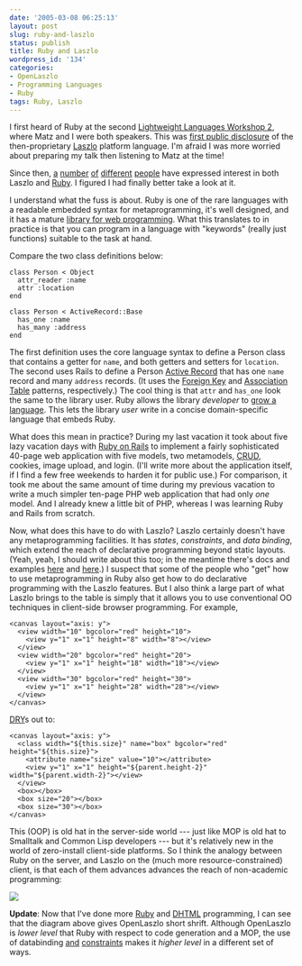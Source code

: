 ```yaml
---
date: '2005-03-08 06:25:13'
layout: post
slug: ruby-and-laszlo
status: publish
title: Ruby and Laszlo
wordpress_id: '134'
categories:
- OpenLaszlo
- Programming Languages
- Ruby
tags: Ruby, Laszlo
---
```


I first heard of Ruby at the second [Lightweight Languages Workshop 2](http://ll2.ai.mit.edu/), where Matz and I were both speakers.  This was [first public disclosure](http://people.csail.mit.edu/people/gregs/ll1-discuss-archive-html/msg04769.html) of the then-proprietary [Laszlo](http://openlaszlo.org) platform language.  I'm afraid I was more worried about preparing my talk then listening to Matz at the time!

Since then, [a](http://www.openlaszlo.org/pipermail/laszlo-dev/2004-October/000088.html) [number](http://www.almaer.com/blog/archives/cat_web_ui.html) [of](http://dnm.sieve.net/tdw/2004_10_01_entry.html) [different](http://www.warneronstine.com/cgi-bin/blosxom.cgi/tech/java/ria_laszlo.html) [people](http://www.wiremine.org/2004/07) have expressed interest in both Laszlo and [Ruby](http://www.ruby-lang.org/).  I figured I had finally better take a look at it.

I understand what the fuss is about.  Ruby is one of the rare languages with a readable embedded syntax for metaprogramming, it's well designed, and it has a mature [library for web programming](http://www.rubyonrails.com/).  What this translates to in practice is that you can program in a language with "keywords" (really just functions) suitable to the task at hand.

Compare the two class definitions below:

    class Person < Object
      attr_reader :name
      attr :location
    end

    class Person < ActiveRecord::Base
      has_one :name
      has_many :address
    end

The first definition uses the core language syntax to define a Person class that contains a getter for `name`, and both getters and setters for `location`.  The second uses Rails to define a Person [Active Record](http://www.martinfowler.com/eaaCatalog/activeRecord.html) that has one `name` record and many `address` records.  (It uses the [Foreign Key](http://www.martinfowler.com/eaaCatalog/foreignKeyMapping.html) and [Association Table](http://www.martinfowler.com/eaaCatalog/associationTableMapping.html) patterns, respectively.)  The cool thing is that `attr` and `has_one` look the same to the library user.  Ruby allows the library _developer_ to [grow a language](http://homepages.inf.ed.ac.uk/wadler/steele-oopsla98.pdf).  This lets the library _user_ write in a concise domain-specific language that embeds Ruby.

What does this mean in practice?  During my last vacation it took about five lazy vacation days with  [Ruby on Rails](http://www.rubyonrails.org/) to implement a fairly sophisticated 40-page web application with five models, two metamodels, [CRUD](http://www.google.com/search?hl=en&lr;=&safe;=active&c2coff;=1&q;=crud+create+retrieve+update+delete&btnG;=Search), cookies, image upload, and login.  (I'll write more about the application itself, if I find a few free weekends to harden it for public use.)  For comparison, it took me about the same amount of time during my previous vacation to write a much simpler ten-page PHP web application that had only _one_ model.  And I already knew a little bit of PHP, whereas I was learning Ruby and Rails from scratch.

Now, what does this have to do with Laszlo?  Laszlo certainly doesn't have any metaprogramming facilities.  It has *states*, *constraints*, and *data binding*, which extend the reach of declarative programming beyond static layouts.  (Yeah, yeah, I should write about this too; in the meantime there's docs and examples [here](http://www.laszlosystems.com/lps-2.2/docs/guide/) and [here](http://www.laszlosystems.com/lps/laszlo-in-ten-minutes/).)  I suspect that some of the people who "get" how to use metaprogramming in Ruby also get how to do declarative programming with the Laszlo features.  But I also think a large part of what Laszlo brings to the table is simply that it allows you to use conventional OO techniques in client-side browser programming.  For example,

    <canvas layout="axis: y">
      <view width="10" bgcolor="red" height="10">
        <view y="1" x="1" height="8" width="8"></view>
      </view>
      <view width="20" bgcolor="red" height="20">
        <view y="1" x="1" height="18" width="18"></view>
      </view>
      <view width="30" bgcolor="red" height="30">
        <view y="1" x="1" height="28" width="28"></view>
      </view>
    </canvas>

[DRY](http://c2.com/cgi/wiki?DontRepeatYourself)s out to:

    <canvas layout="axis: y">
      <class width="${this.size}" name="box" bgcolor="red" height="${this.size}">
        <attribute name="size" value="10"></attribute>
        <view y="1" x="1" height="${parent.height-2}" width="${parent.width-2}"></view>
      </view>
      <box></box>
      <box size="20"></box>
      <box size="30"></box>
    </canvas>

This (OOP) is old hat in the server-side world --- just like MOP is old hat to Smalltalk and Common Lisp developers --- but it's relatively new in the world of zero-install client-side platforms.  So I think the analogy between Ruby on the server, and Laszlo on the (much more resource-constrained) client, is that each of them advances advances the reach of non-academic programming:

![](/images/2005/ruby-and-laszlo.png)

**Update**:  Now that I've done more [Ruby](http://packagemapper.com) and [DHTML](/tools/rework) programming, I can see that the diagram above gives OpenLaszlo short shrift.  Although OpenLaszlo is _lower level_ that Ruby with respect to code generation and a MOP, the use of databinding [and](http://weblog.openlaszlo.org/archives/2006/01/another-approach-to-state/) [constraints](http://weblog.openlaszlo.org/archives/2006/01/conditionalize-visibility-with-constraints/) makes it _higher level_ in a different set of ways.
